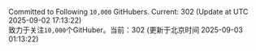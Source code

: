 Committed to Following `10,000` GitHubers. Current: <!-- FOLLOWING_COUNT -->302<!-- FOLLOWING_COUNT --> (Update at UTC <!-- LAST_UPDATED -->2025-09-02 17:13:22<!-- LAST_UPDATED -->)<br>
致力于关注`10,000`个GitHuber。当前：<!-- FOLLOWING_COUNT -->302<!-- FOLLOWING_COUNT --> (更新于北京时间 <!-- LAST_UPDATED_CST -->2025-09-03 01:13:22<!-- LAST_UPDATED_CST -->)

